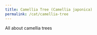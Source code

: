 ```yaml
---
title: Camellia Tree (Camellia japonica)
permalink: /cat/camellia-tree
---
```

All about camellia trees
